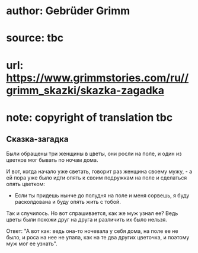 # author: Gebrüder Grimm
# source: tbc
# url: https://www.grimmstories.com/ru//grimm_skazki/skazka-zagadka
# note: copyright of translation tbc

## Сказка-загадка 

Были обращены три женщины в цветы, они росли на поле, и один из цветков
мог бывать по ночам дома.

И вот, когда начало уже светать, говорит раз женщина своему мужу, - а ей
пора уже было идти опять к своим подружкам на поле и сделаться опять
цветком:

- Если ты придешь нынче до полудня на поле и меня сорвешь, я буду
расколдована и буду опять жить с тобой.

Так и случилось. Но вот спрашивается, как же муж узнал ее? Ведь цветы
были похожи друг на друга и различить их было нельзя.

Ответ: "А вот как: ведь она-то ночевала у себя дома, на поле ее не
было, и роса на нее не упала, как на те два других цветочка, и поэтому
муж мог ее узнать".
